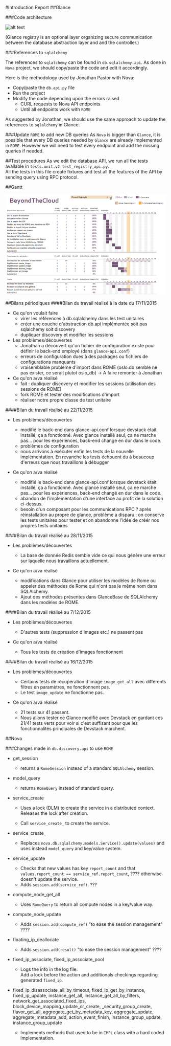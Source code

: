 #Introduction Report
##Glance

###Code architecture

![alt text](schema2.jpeg)

(Glance registry is an optional layer organizing secure communication between the database abstraction layer and and the controller.)

###References to `sqlalchemy`

The references to `sqlalchemy` can be found in `db.sqlalchemy.api`. As done in `Nova` project, we should copy/paste the code and edit it accordingly.

Here is the methodology used by Jonathan Pastor with Nova: 

- Copy/paste the `db.api.py` file
- Run the project
- Modify the code depending upon the errors raised
	- CURL requests to Nova API endpoints
	- Until all endpoints work with `ROME`

As suggested by Jonathan, we should use the same approach to update the references to `sqlalchemy` in Glance.

###Update `ROME` to add new DB queries
As `Nova` is bigger than `Glance`, it is possible that every DB queries needed by `Glance` are already implemented in `ROME`. However we will need to test every endpoint and add the missing queries if needed.

##Test procedures
As we edit the database API, we run all the tests available in `tests.unit.v2.test_registry_api.py`.  
All the tests in this file create fixtures and test all the features of the API by sending query using RPC protocol.

##Gantt

![Gantt](Gantt.png)

##Bilans périodiques
####Bilan du travail réalisé à la date du 17/11/2015

* Ce qu'on voulait faire
	* virer les références à db.sqlalchemy dans les test unitaires
	* créer une couche d'abstraction db.api implémentée soit pas sqlalchemy soit discovery
	* dupliquer discovery et modifier les sessions
* Les problèmes/découvertes 
	* Jonathan a découvert qu'un fichier de configuration existe pour définir le back-end employé (dans `glance-api.conf`)
	* erreurs de configuration dues à des packages ou fichiers de configurations manquants
	* vraisemblable problème d'import dans ROME (oslo.db semble ne pas exister, ce serait plutot oslo_db) -> A faire remonter à Jonathan
* Ce qu'on a/va réalisé
	* fait : dupliquer discovery et modifier les sessions (utilisation des sessions de ROME)
	* fork ROME et tester des modifications d'import
	* réaliser notre propre classe de test unitaire

####Bilan du travail réalisé au 22/11/2015
* Les problèmes/découvertes   
	* modifié le back-end dans glance-api.conf lorsque devstack était installé, ça a fonctionné. Avec glance installé seul, ça ne marche pas… pour les expériences, back-end changé en dur dans le code.
	* problèmes de configuration
	* nous arrivons à exécuter enfin les tests de la nouvelle implémentation. En revanche les tests échouent du à beaucoup d'erreurs que nous travaillons à débugger

* Ce qu'on a/va réalisé  
	*  modifié le back-end dans glance-api.conf lorsque devstack était installé, ça a fonctionné. Avec glance installé seul, ça ne marche pas… pour les expériences, back-end changé en dur dans le code.
	*  abandon de l'implementation d'une interface au profit de la solution ci-dessus.
	*  besoin d'un composant pour les communications RPC ? après réinstallation au propre de glance, problème a disparu : on conserve les tests unitaires pour tester et on abandonne l'idée de créér nos propres tests unitaires

####Bilan du travail réalisé au 28/11/2015
* Les problèmes/découvertes   
	* La base de donnée Redis semble vide ce qui nous génère une erreur sur laquelle nous travaillons actuellement.


* Ce qu'on a/va réalisé 
	* modifications dans Glance pour utiliser les modèles de Rome ou appeler des méthodes de Rome qui n'ont pas le même nom dans SQLAlchemy.
	* Ajout des méthodes présentes dans GlanceBase de SQLAlchemy dans les modèles de ROME.

####Bilan du travail réalisé au 7/12/2015
* Les problèmes/découvertes   
	* D'autres tests (suppression d'images etc.) ne passent pas


* Ce qu'on a/va réalisé 
	* Tous les tests de création d'images fonctionnent

####Bilan du travail réalisé au 16/12/2015
* Les problèmes/découvertes   
	* Certains tests de récupération d'image `image_get_all` avec différents filtres en paramètres, ne fonctionnent pas.
	* Le test `image_update` ne fonctionne pas.


* Ce qu'on a/va réalisé 
	* 21 tests sur 41 passent.
	* Nous allons tester ce Glance modifié avec Devstack en gardant ces 21/41 tests verts pour voir si c'est suffisant pour que les fonctionnalités principales de Devstack marchent.




##Nova

###Changes made in `db.discovery.api` to use `ROME`
- get_session
	- returns a `RomeSession` instead of a standard `SQLAlchemy` session.

- model_query
	- returns `RomeQuery` instead of standard query.

- service_create
	- Uses a lock (DLM) to create the service in a distributed context. Releases the lock after creation.

	- Call `service_create_` to create the service.

- service\_create_
	- Replaces `nova.db.sqlalchemy.models.Service().update(values)` and uses instead `model_query` and key/value system.

- service_update
	- Checks that new values has key `report_count` and that `values.report_count == service_ref.report_count`, ???? otherwise doesn't update the service.
	- Adds `session.add(service_ref)`. ???

- compute\_node\_get_all
	- Uses `RomeQuery` to return all compute nodes in a key/value way.

- compute\_node_update
	- Adds `session.add(compute_ref)` "to ease the session management" ????

- floating\_ip_deallocate
	- Adds `session.add(result)` "to ease the session management" ????

- fixed\_ip\_associate, fixed\_ip\_associate_pool
	- Logs the info in the log file.    
Add a lock before the action and additionals checkings regarding generated `fixed_ip`.

- fixed\_ip\_disassociate\_all\_by\_timeout, fixed\_ip\_get\_by\_instance, fixed\_ip\_update, instance\_get\_all, instance\_get\_all\_by\_filters, network\_get\_associated\_fixed\_ips, block\_device\_mapping\_update\_or\_create, \_security\_group\_create, flavor\_get\_all, aggregate\_get\_by\_metadata\_key, aggregate\_update, aggregate\_metadata\_add, action\_event\_finish, instance\_group\_update, instance\_group\_update
	- Implements methods that used to be in `IMPL` class with a hard coded implementation.
